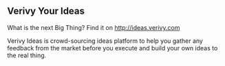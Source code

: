 ## Verivy Your Ideas

What is the next Big Thing? Find it on http://ideas.verivy.com

Verivy Ideas is crowd-sourcing ideas platform to help you gather any feedback from the market before you execute and build your own ideas to the real thing.